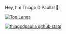 Hey, I'm Thiago D Paulla! 👋


[![Top Langs](https://github-readme-stats.vercel.app/api/top-langs/?username=thiagodpaulla&layout=compact)](https://github.com/thiagodpaulla/github-readme-stats)

[![thiagodpaulla github stats](https://github-readme-stats.vercel.app/api?username=thiagodpaulla)](https://github.com/thiagodpaulla/github-readme-stats)
